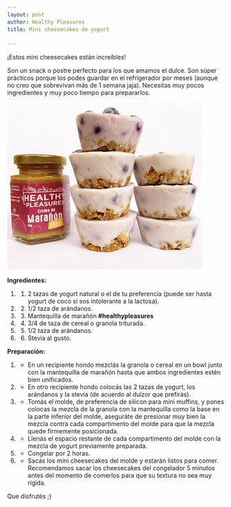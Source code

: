 ```yaml
---
layout: post
author: Healthy Pleasures
title: Mini cheesecakes de yogurt

---
```

¡Estos mini cheesecakes están increíbles!

Son un snack o postre perfecto para los que amamos el dulce. Son súper prácticos porque los podes guardar en el refrigerador por meses (aunque no creo que sobrevivan más de 1 semana jaja). Necesitas muy pocos ingredientes y muy poco tiempo para prepararlos.

![](/images/captura-de-pantalla-2020-06-23-a-la-s-11-04-22.png)

**Ingredientes:**

1. 1. 2 tazas de yogurt natural o el de tu preferencia (puede ser hasta yogurt de coco si sos intolerante a la lactosa).
2. 2. 1/2 taza de arándanos.
3. 3. Mantequilla de marañón **#healthypleasures**
4. 4. 3/4 de taza de cereal o granola triturada.
5. 5. 1/2 taza de arándanos.
6. 6. Stevia al gusto.

**Preparación:**

1. - En un recipiente hondo mezclás la granola o cereal en un bowl junto con la mantequilla de marañón hasta que ambos ingredientes estén bien unificados.
2. - En otro recipiente hondo colocás las 2 tazas de yogurt, los arándanos y la stevia (de acuerdo al dulzor que prefirás).
3. - Tomás el molde, de preferencia de silicon para mini muffins, y pones colocas la mezcla de la granola con la mantequilla como la base en la parte inferior del molde, aseguráte de presionar muy bien la mezcla contra cada compartimento del molde para que la mezcla quede firmemente posicionada.
4. - Llenás el espacio restante de cada compartimento del molde con la mezcla de yogurt previamente preparada.
5. - Congelar por 2 horas.
6. - Sacás los mini cheesecakes del molde y estarán listos para comer. Recomendamos sacar los cheesecakes del congelador 5 minutos antes del momento de comerlos para que su textura no sea muy rígida.

Que disfrutés ;)
